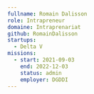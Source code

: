 ```yaml
---
fullname: Romain Dalisson
role: Intrapreneur
domaine: Intraprenariat
github: RomainDalisson
startups:
  - Delta V
missions:
  - start: 2021-09-03
    end: 2022-12-03
    status: admin
    employer: DGDDI
---
```


